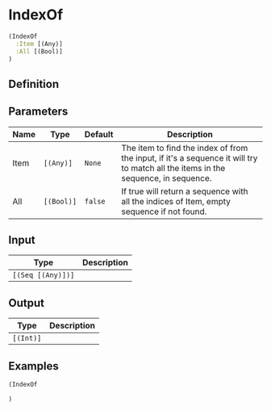 # IndexOf

```clojure
(IndexOf
  :Item [(Any)]
  :All [(Bool)]
)
```

## Definition


## Parameters
| Name | Type | Default | Description |
|------|------|---------|-------------|
| Item | `[(Any)]` | `None` | The item to find the index of from the input, if it's a sequence it will try to match all the items in the sequence, in sequence. |
| All | `[(Bool)]` | `false` | If true will return a sequence with all the indices of Item, empty sequence if not found. |


## Input
| Type | Description |
|------|-------------|
| `[(Seq [(Any)])]` |  |


## Output
| Type | Description |
|------|-------------|
| `[(Int)]` |  |


## Examples

```clojure
(IndexOf

)
```
